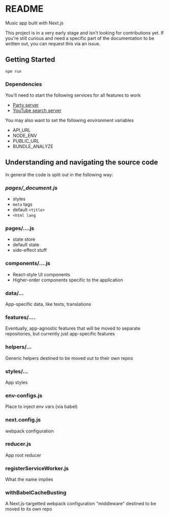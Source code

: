 # README

Music app built with Next.js

This project is in a very early stage and isn't looking for contributions yet. If you're still curious and need a specific part of the documentation to be written out, you can request this via an issue.

## Getting Started

`npm run`

### Dependencies

You'll need to start the following services for all features to work

- [Party server](https://github.com/shawninder/hub)
- [YouTube search server](https://github.com/shawninder/youtube-search)

You may also want to set the following environment variables

- API_URL
- NODE_ENV
- PUBLIC_URL
- BUNDLE_ANALYZE

## Understanding and navigating the source code

In general the code is split out in the following way:

### *pages/_document.js*
- styles
- `meta` tags
- default `<title>`
- `<html lang`

### pages/....js
- state store
- default state
- side-effect stuff

### components/....js
- React-style UI components
- Higher-order components specific to the application

### data/...
App-specific data, like texts, translations

### features/....
Eventually, app-agnostic features that will be moved to separate repositories, but currently just app-specific features

### helpers/...
Generic helpers destined to be moved out to their own repos

### styles/...
App styles

### env-configs.js
Place to inject env vars (via babel)

### next.config.js
webpack configuration

### reducer.js
App root reducer

### registerServiceWorker.js
What the name implies

### withBabelCacheBusting
A Next.js-targetted webpack configuration "middleware" destined to be moved to its own repo
